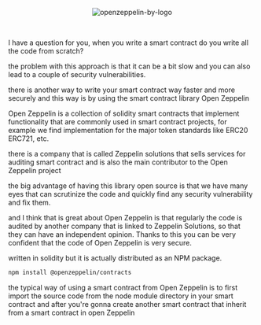 <div align="center">

![openzeppelin-by-logo](https://user-images.githubusercontent.com/55017307/134647314-fd33ae99-a46a-4b89-b9d4-7e9c2fc3dee1.png)

</div>

<br>

I have a question for you, when you write a smart contract do you write all the code from scratch?

the problem with this approach is that it can be a bit slow and you can also lead to a couple of security vulnerabilities.

there is another way to write your smart contract way faster and more securely and this way is by using the smart contract library Open Zeppelin

Open Zeppelin is a collection of solidity smart contracts that implement functionality that are commonly used in smart contract projects, for example we find implementation for the major token standards like ERC20 ERC721, etc.

there is a company that is called Zeppelin solutions that sells services for auditing smart contract and is also the main contributor to the Open Zeppelin project

the big advantage of having this library open source is that we have many eyes that can scrutinize the code and quickly find any security vulnerability and fix them.

and I think that is great about Open Zeppelin is that regularly the code is audited by another company that is linked to Zeppelin Solutions, so that they can have an independent opinion. Thanks to this you can be very confident that the code of Open Zeppelin is very secure.

written in solidity but it is actually distributed as an NPM package.

```bash
npm install @openzeppelin/contracts
```

the typical way of using a smart contract from Open Zeppelin is to first import the source code from the node module directory in your smart contract and after you're gonna create another smart contract that inherit from a smart contract in open Zeppelin
